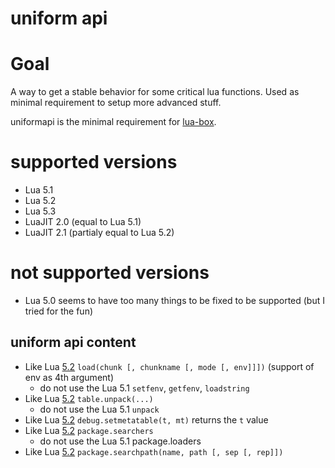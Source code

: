 # uniform api

# Goal

A way to get a stable behavior for some critical lua functions.
Used as minimal requirement to setup more advanced stuff.

uniformapi is the minimal requirement for [lua-box](https://github.com/tst2005/lua-box).

# supported versions

* Lua 5.1
* Lua 5.2
* Lua 5.3
* LuaJIT 2.0 (equal to Lua 5.1)
* LuaJIT 2.1 (partialy equal to Lua 5.2)

# not supported versions

* Lua 5.0 seems to have too many things to be fixed to be supported (but I tried for the fun)

## uniform api content

* Like Lua [5.2](https://tst2005.github.io/manual/lua/5.2/manual.html#pdf-load) `load(chunk [, chunkname [, mode [, env]]])` (support of env as 4th argument)
  * do not use the Lua 5.1 `setfenv`, `getfenv`, `loadstring`
* Like Lua [5.2](https://tst2005.github.io/manual/lua/5.2/manual.html#pdf-table.unpack) `table.unpack(...)`
  * do not use the Lua 5.1 `unpack`
* Like Lua [5.2](https://tst2005.github.io/manual/lua/5.2/manual.html#pdf-debug.setmetatable) `debug.setmetatable(t, mt)` returns the `t` value
* Like Lua [5.2](https://tst2005.github.io/manual/lua/5.2/manual.html#pdf-package.searchers) `package.searchers`
  * do not use the Lua 5.1 package.loaders
* Like Lua [5.2](https://tst2005.github.io/manual/lua/5.2/manual.html#pdf-package.searcherpath) `package.searchpath(name, path [, sep [, rep]])`

